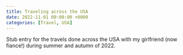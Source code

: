 ```yaml
---
title: Traveling across the USA
date: 2022-11-01 00:00:00 +0000
categories: [Travel, USA]
---
```


Stub entry for the travels done across the USA with my girlfriend (now fiance!) during summer and autumn of 2022.

